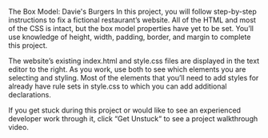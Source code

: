 The Box Model: Davie's Burgers
In this project, you will follow step-by-step instructions to fix a fictional restaurant’s website. All of the HTML and most of the CSS is intact, but the box model properties have yet to be set. You’ll use knowledge of height, width, padding, border, and margin to complete this project.

The website’s existing index.html and style.css files are displayed in the text editor to the right. As you work, use both to see which elements you are selecting and styling. Most of the elements that you’ll need to add styles for already have rule sets in style.css to which you can add additional declarations.

If you get stuck during this project or would like to see an experienced developer work through it, click “Get Unstuck“ to see a project walkthrough video.

